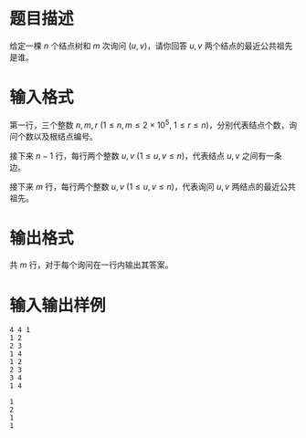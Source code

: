 # 题目描述

给定一棵 $n$ 个结点树和 $m$ 次询问 $(u,v)$，请你回答 $u,v$ 两个结点的最近公共祖先是谁。

# 输入格式

第一行，三个整数 $n,m,r~(1 \leq n,m \leq 2 \times {10}^5,~1 \leq r \leq n)$，分别代表结点个数，询问个数以及根结点编号。

接下来 $n-1$ 行，每行两个整数 $u,v~(1 \leq u,v \leq n)$，代表结点 $u,v$ 之间有一条边。

接下来 $m$ 行，每行两个整数 $u,v~(1 \leq u,v \leq n)$，代表询问 $u,v$ 两结点的最近公共祖先。

# 输出格式

共 $m$ 行，对于每个询问在一行内输出其答案。

# 输入输出样例

```input1
4 4 1
1 2
2 3
1 4
1 2
2 3
3 4
1 4
```

```output1
1
2
1
1
```
